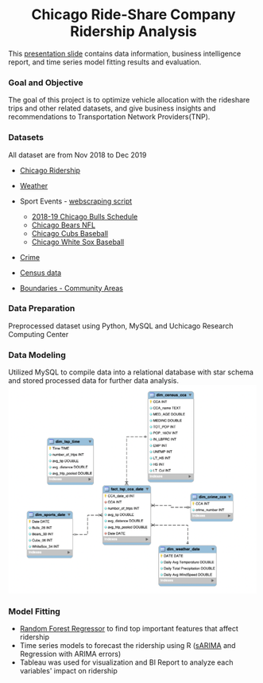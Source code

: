 <DIV ALIGN=CENTER>
    <h1>Chicago Ride-Share Company Ridership Analysis</h1>
      
</DIV> 

This [presentation slide](https://github.com/amilyhuang10/MSCA_Projects/blob/main/Chicago%20Ride-Share%20Company%20Ridership%20Analysis/Presentation%20Slide.pdf) contains data information, business intelligence report, and time series model fitting results and evaluation. 

### **Goal and Objective**<br>
The goal of this project is to optimize vehicle allocation with the rideshare trips and other related datasets, and give business insights and recommendations to Transportation Network Providers(TNP).

### **Datasets**
All dataset are from Nov 2018 to Dec 2019
- [Chicago Ridership](https://data.cityofchicago.org/Transportation/Transportation-Network-Providers-Trips/m6dm-c72p) 
- [Weather](https://www.ncdc.noaa.gov/cdo-web/datasets)
- Sport Events - [webscraping script](https://github.com/amilyhuang10/MSCA_Projects/blob/main/Chicago%20Ride-Share%20Company%20Ridership%20Analysis/Data%20Preprocessing%20and%20Modeling/Sport_Events_Webscraping.ipynb)
    - [2018-19 Chicago Bulls Schedule](https://www.espn.com/nba/team/schedule/_/name/chi/season/2019/seasontype/1)
    - [Chicago Bears NFL](https://www.espn.com/nfl/team/_/name/chi/chicago-bears)
    - [Chicago Cubs Baseball](https://www.espn.com/mlb/team/_/name/chc/chicago-cubs)
    - [Chicago White Sox Baseball](https://www.espn.com/mlb/team/_/name/chw/chicago-white-sox)

- [Crime](https://data.cityofchicago.org/Public-Safety/Crimes-2001-to-Present/ijzp-q8t2)
- [Census data](https://datahub.cmap.illinois.gov/dataset/community-data-snapshots-raw-data)
- [Boundaries - Community Areas](https://data.cityofchicago.org/Facilities-Geographic-Boundaries/Boundaries-Community-Areas-current-/cauq-8yn6)

### **Data Preparation**
Preprocessed dataset using Python, MySQL and Uchicago Research Computing Center

### **Data Modeling**
Utilized MySQL to compile data into a relational database with star schema and stored processed data for further data analysis.<br>
<img src="https://github.com/amilyhuang10/MSCA_Projects/blob/main/Chicago%20Ride-Share%20Company%20Ridership%20Analysis/EER%20Diagram.png" width="500" />

### **Model Fitting**
- [Random Forest Regressor](https://github.com/amilyhuang10/MSCA_Projects/blob/main/Chicago%20Ride-Share%20Company%20Ridership%20Analysis/Model%20Fitting/Random_Forest_Regressor_Top_Important_Features.ipynb) to find top important features that affect ridership 
- Time series models to forecast the ridership using R ([sARIMA](https://github.com/amilyhuang10/MSCA_Projects/blob/main/Chicago%20Ride-Share%20Company%20Ridership%20Analysis/Model%20Fitting/sARIMA_Model_R.pdf) and Regression with ARIMA errors)
- Tableau was used for visualization and BI Report to analyze each variables' impact on ridership
